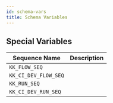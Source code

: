 ```yaml
---
id: schema-vars
title: Schema Variables
---
```


## Special Variables


| Sequence Name | Description |
|---------------|-------------|
| ``KK_FLOW_SEQ`` ||
| ``KK_CI_DEV_FLOW_SEQ`` ||
| ``KK_RUN_SEQ`` ||
| ``KK_CI_DEV_RUN_SEQ`` ||
